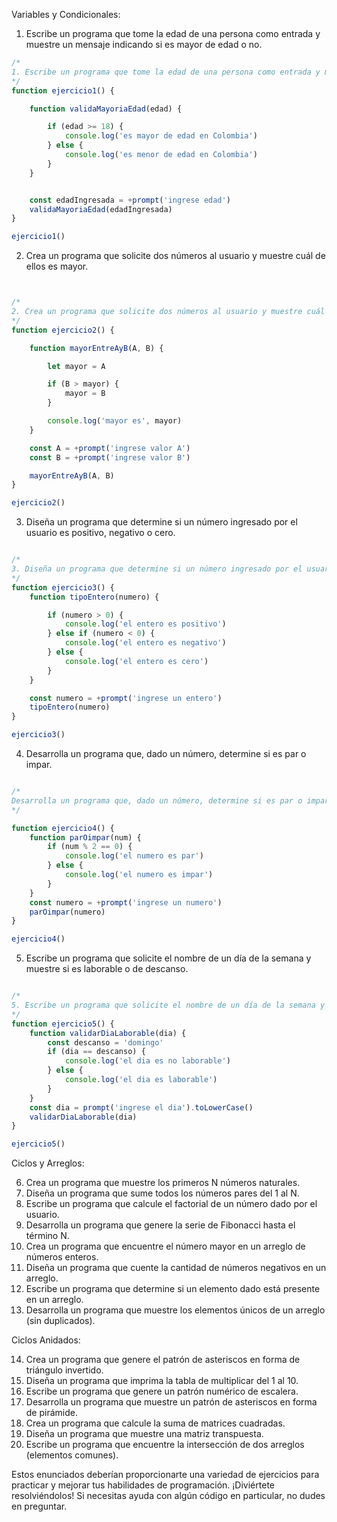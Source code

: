 Variables y Condicionales:

1. Escribe un programa que tome la edad de una persona como entrada y muestre un mensaje indicando si es mayor de edad o no.

```javascript
/*
1. Escribe un programa que tome la edad de una persona como entrada y muestre un mensaje indicando si es mayor de edad o no.
*/
function ejercicio1() {

    function validaMayoriaEdad(edad) {

        if (edad >= 18) {
            console.log('es mayor de edad en Colombia')
        } else {
            console.log('es menor de edad en Colombia')
        }
    }


    const edadIngresada = +prompt('ingrese edad')
    validaMayoriaEdad(edadIngresada)
}

ejercicio1()
```

2. Crea un programa que solicite dos números al usuario y muestre cuál de ellos es mayor.

```javascript


/*
2. Crea un programa que solicite dos números al usuario y muestre cuál de ellos es mayor.
*/
function ejercicio2() {

    function mayorEntreAyB(A, B) {

        let mayor = A

        if (B > mayor) {
            mayor = B
        }

        console.log('mayor es', mayor)
    }

    const A = +prompt('ingrese valor A')
    const B = +prompt('ingrese valor B')

    mayorEntreAyB(A, B)
}

ejercicio2()
```

3. Diseña un programa que determine si un número ingresado por el usuario es positivo, negativo o cero.

```javascript

/*
3. Diseña un programa que determine si un número ingresado por el usuario es positivo, negativo o cero
*/
function ejercicio3() {
    function tipoEntero(numero) {

        if (numero > 0) {
            console.log('el entero es positivo')
        } else if (numero < 0) {
            console.log('el entero es negativo')
        } else {
            console.log('el entero es cero')
        }
    }

    const numero = +prompt('ingrese un entero')
    tipoEntero(numero)
}

ejercicio3()
```

4. Desarrolla un programa que, dado un número, determine si es par o impar.

```javascript

/*
Desarrolla un programa que, dado un número, determine si es par o impar.
*/

function ejercicio4() {
    function parOimpar(num) {
        if (num % 2 == 0) {
            console.log('el numero es par')
        } else {
            console.log('el numero es impar')
        }
    }
    const numero = +prompt('ingrese un numero')
    parOimpar(numero)
}

ejercicio4()
```

5. Escribe un programa que solicite el nombre de un día de la semana y muestre si es laborable o de descanso.

```javascript

/*
5. Escribe un programa que solicite el nombre de un día de la semana y muestre si es laborable o de descanso.
*/
function ejercicio5() {
    function validarDiaLaborable(dia) {
        const descanso = 'domingo'
        if (dia == descanso) {
            console.log('el dia es no laborable')
        } else {
            console.log('el dia es laborable')
        }
    }
    const dia = prompt('ingrese el dia').toLowerCase()
    validarDiaLaborable(dia)
}

ejercicio5()
```

Ciclos y Arreglos:

6. Crea un programa que muestre los primeros N números naturales.
7. Diseña un programa que sume todos los números pares del 1 al N.
8. Escribe un programa que calcule el factorial de un número dado por el usuario.
9.  Desarrolla un programa que genere la serie de Fibonacci hasta el término N.
10. Crea un programa que encuentre el número mayor en un arreglo de números enteros.
11. Diseña un programa que cuente la cantidad de números negativos en un arreglo.
12. Escribe un programa que determine si un elemento dado está presente en un arreglo.
13. Desarrolla un programa que muestre los elementos únicos de un arreglo (sin duplicados).

Ciclos Anidados:

14. Crea un programa que genere el patrón de asteriscos en forma de triángulo invertido.
15. Diseña un programa que imprima la tabla de multiplicar del 1 al 10.
16. Escribe un programa que genere un patrón numérico de escalera.
17. Desarrolla un programa que muestre un patrón de asteriscos en forma de pirámide.
18. Crea un programa que calcule la suma de matrices cuadradas.
19. Diseña un programa que muestre una matriz transpuesta.
20. Escribe un programa que encuentre la intersección de dos arreglos (elementos comunes).

Estos enunciados deberían proporcionarte una variedad de ejercicios para practicar y mejorar tus habilidades de programación. ¡Diviértete resolviéndolos! Si necesitas ayuda con algún código en particular, no dudes en preguntar.
